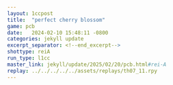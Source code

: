 ```yaml
---
layout: 1ccpost
title:  "perfect cherry blossom"
game: pcb
date:   2024-02-10 15:48:11 -0800
categories: jekyll update 
excerpt_separator: <!--end_excerpt-->
shottype: reiA
run_type: l1cc
master_link: jekyll/update/2025/02/20/pcb.html#rei-A
replay: ../../../../../assets/replays/th07_11.rpy
---
```

